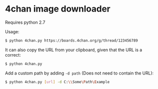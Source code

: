 4chan image downloader
======================

Requires python 2.7

Usage:
```sh
$ python 4chan.py https://boards.4chan.org/g/thread/123456789
```

It can also copy the URL from your clipboard, given that the URL is a correct:

```sh
$ python 4chan.py
```

Add a custom path by adding `-d path` (Does not need to contain the URL):

```sh
$ python 4chan.py [url] -d C:\\Some\Path\Example
```
